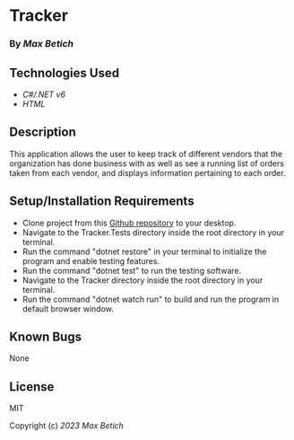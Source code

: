 # **Tracker**

### By _Max Betich_

## Technologies Used

* _C#/.NET v6_
* _HTML_

## Description
This application allows the user to keep track of different vendors that the organization has done business with as well as see a running list of orders taken from each vendor, and displays information pertaining to each order.

## Setup/Installation Requirements
* Clone project from this [Github repository](https://github.com/MaxBetich/tracker.git) to your desktop.
* Navigate to the Tracker.Tests directory inside the root directory in your terminal.
* Run the command "dotnet restore" in your terminal to initialize the program and enable testing features.
* Run the command "dotnet test" to run the testing software.
* Navigate to the Tracker directory inside the root directory in your terminal.
* Run the command "dotnet watch run" to build and run the program in default browser window.


## Known Bugs

None

## License

MIT

Copyright (c) _2023_ _Max Betich_